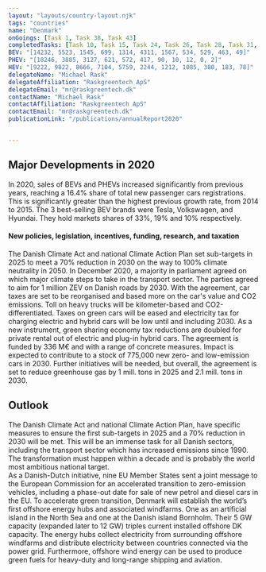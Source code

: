 ```yaml
---
layout: "layouts/country-layout.njk"
tags: "countries"
name: "Denmark"
onGoings: [Task 1, Task 38, Task 43]
completedTasks: [Task 10, Task 15, Task 24, Task 26, Task 28, Task 31, Task 42]
BEV: "[14232, 5523, 1545, 699, 1314, 4311, 1567, 534, 529, 463, 49]"
PHEV: "[18246, 3885, 3127, 621, 572, 417, 90, 10, 12, 0, 2]"
HEV: "[9222, 9822, 8666, 7104, 5759, 2244, 1212, 1085, 380, 183, 78]"
delegateName: "​Michael Rask"
delegateAffiliation: "Raskgreentech ApS"
delegateEmail: "mr@raskgreentech.dk"
contactName: "Michael Rask"
contactAffiliation: "Raskgreentech ApS"
contactEmail: "mr@raskgreentech.dk"
publicationLink: "/publications/annualReport2020"


---
```

## Major Developments in 2020
In 2020, sales of BEVs and PHEVs increased significantly from previous years, reaching a 16.4% share of total new passenger cars registrations. This is significantly greater than the highest previous growth rate, from 2014 to 2015. The 3 best-selling BEV brands were Tesla, Volkswagen, and Hyundai. They hold markets shares of 33%, 19% and 10% respectively. 
#### New policies, legislation, incentives, funding, research, and taxation 
The Danish Climate Act and national Climate Action Plan set sub-targets in 2025 to meet a 70% reduction in 2030 on the way to 100% climate neutrality in 2050. 
In December 2020, a majority in parliament agreed on which major climate steps to take in the transport sector. The parties agreed to aim for 1 million ZEV on Danish roads by 2030. With the agreement, car taxes are set to be reorganised and based more on the car's value and CO2 emissions. Toll on heavy trucks will be kilometer-based and CO2-differentiated. Taxes on green cars will be eased and electricity tax for charging electric and hybrid cars will be low until and including 2030. As a new instrument, green sharing economy tax reductions are doubled for private rental out of electric and plug-in hybrid cars. 
The agreement is funded by 336 M€ and with a range of concrete measures. Impact is expected to contribute to a stock of 775,000 new zero- and low-emission cars in 2030. Further initiatives will be needed, but overall, the agreement is set to reduce greenhouse gas by 1 mill. tons in 2025 and 2.1 mill. tons in 2030.    
## Outlook   
The Danish Climate Act and national Climate Action Plan, have specific measures to ensure the first sub-targets in 2025 and a 70% reduction in 2030 will be met. This will be an immense task for all Danish sectors, including the transport sector which has increased emissions since 1990. The transformation must happen within a decade and is probably the world most ambitious national target.  
As a Danish-Dutch initiative, nine EU Member States sent a joint message to the European Commission for an accelerated transition to zero-emission vehicles, including a phase-out date for sale of new petrol and diesel cars in the EU.
To accelerate green transition, Denmark will establish the world’s first offshore energy hubs and associated windfarms. One as an artificial island in the North Sea and one at the Danish island Bornholm. Their 5 GW capacity (expanded later to 12 GW) triples current installed offshore DK capacity. The energy hubs collect electricity from surrounding offshore windfarms and distribute electricity between countries connected via the power grid. Furthermore, offshore wind energy can be used to produce green fuels for heavy-duty and long-range shipping and aviation.
